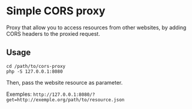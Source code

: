# Simple CORS proxy

Proxy that allow you to access resources from other websites, by adding CORS headers to the proxied request.

## Usage
```
cd /path/to/cors-proxy
php -S 127.0.0.1:8080
```
Then, pass the website resource as parameter.


Exemples:
```http://127.0.0.1:8080/?get=http://exemple.org/path/to/resource.json```
